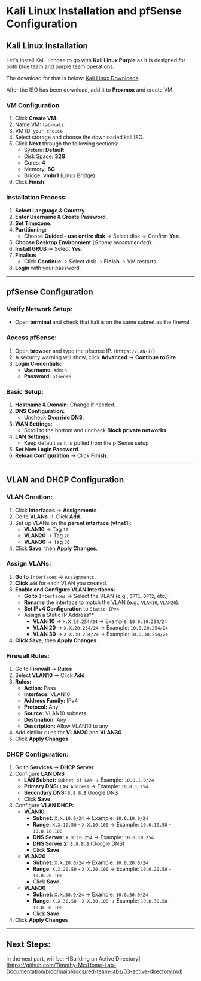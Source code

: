 # Kali Linux Installation and pfSense Configuration

## Kali Linux Installation
Let's install Kali. I chose to go with **Kali Linux Purple** as it is designed for both blue team and purple team operations.  

The download for that is below:
[Kali Linux Downloads](https://www.kali.org/get-kali/#kali-installer-images)

After the ISO has been download, add it to **Proxmox** and create VM

### VM Configuration
1. Click **Create VM**.
2. Name VM: `lab-kali`.
3. VM ID: `your choice`
4. Select storage and choose the downloaded kali ISO.
5. Click **Next** through the following sections:
	- System: **Default**
	- Disk Space: **32G**
	- Cores: **4**
	- Memory: **8G**
	- Bridge: **vmbr1** (Linux Bridge)
1. Click **Finish**.

### Installation Process:
1. **Select Language & Country**.  
2. **Enter Username & Create Password**.  
3. **Set Timezone**.  
4. **Partitioning:**  
	- Choose **Guided - use entire disk** → Select disk → Confirm **Yes**.  
5. **Choose Desktop Environment** (*Gnome recommended*).  
6. **Install GRUB** → Select **Yes**.  
7. **Finalise:**  
	- Click **Continue** → Select disk → **Finish** → VM restarts.  
8. **Login** with your password.

---

## pfSense Configuration

### Verify Network Setup:
- Open **terminal** and check that kali is on the same subnet as the firewall.

### Access pfSense:
1. Open **browser** and type the pfsense IP. (`https://LAN-IP`)
2. A security warning will show, click **Advanced** → **Continue to Site**
3. **Login Credentials:**
    - **Username:** `Admin`
    - **Password:** `pfsense`
  
### Basic Setup:
1. **Hostname & Domain:** Change if needed.
2. **DNS Configuration:**
	- Uncheck **Override DNS**.
3. **WAN Settings:**  
	- Scroll to the bottom and uncheck **Block private networks**.
4. **LAN Settings:**
	- Keep default as it is pulled from the pfSense setup
5. **Set New Login Password**.
6. **Reload Configuration** → Click **Finish**.

---

## VLAN and DHCP Configuration

### VLAN Creation:
1. Click **Interfaces** → **Assignments**
2. Go to **VLANs** → Click **Add**.
3. Set up VLANs on the **parent interface** (**vtnet1**):
	- **VLAN10** → Tag `10`
	- **VLAN20** → Tag `20`
	- **VLAN30** → Tag `30`
4. Click **Save**, then **Apply Changes**.

### Assign VLANs:

1. **Go to** `Interfaces` → `Assignments`. 
2. **Click** `Add` for each VLAN you created.
3. **Enable and Configure VLAN Interfaces**:
	- **Go to** `Interfaces` → Select the VLAN (e.g., `OPT1`, `OPT2`, etc.).
	- **Rename** the interface to match the VLAN (e.g., `VLAN10`, `VLAN20`).
	- **Set IPv4 Configuration** to `Static IPv4`.
	- Assign a Static IP Address**:
		- **VLAN 10** → `X.X.10.254/24` → Example: `10.0.10.254/24`
		- **VLAN 20** → `X.X.20.254/24` → Example: `10.0.20.254/24`
		- **VLAN 30** → `X.X.30.254/24` → Example: `10.0.30.254/24`
4. **Click Save**, then **Apply Changes**.
### Firewall Rules:
1. Go to **Firewall** → **Rules**
2. Select **VLAN10** → Click **Add**
3. **Rules:**
	- **Action:** Pass
	- **Interface:** VLAN10
	- **Address Family:** IPv4
	- **Protocol:** Any
	- **Source:** VLAN10 subnets
	- **Destination:** Any
	- **Description:** Allow VLAN10 to any
4. Add similar rules for **VLAN20** and **VLAN30**
5. Click **Apply Changes**

### DHCP Configuration:
1. Go to **Services** → **DHCP Server**
2. Configure **LAN DNS**
	- **LAN Subnet:** `Subnet of LAN` → Example: `10.0.1.0/24`
	- **Primary DNS:** `LAN Address` → Example: `10.0.1.254`
	- **Secondary DNS:** `8.8.8.8` Google DNS
	- Click **Save**
3. Configure **VLAN DHCP:**
	- **VLAN10**
		- **Subnet:** `X.X.10.0/24` → Example: `10.0.10.0/24`
		- **Range:**  `X.X.10.50` - `X.X.10.100` → Example: `10.0.10.50` - `10.0.10.100`
		- **DNS Server:** `X.X.10.254` → Example: `10.0.10.254`
		- **DNS Server 2:** `8.8.8.8` (Google DNS)
		- Click **Save**
	- **VLAN20**
		- **Subnet:** `X.X.20.0/24` → Example: `10.0.20.0/24`
		- **Range:**  `X.X.20.50` - `X.X.20.100` → Example: `10.0.20.50` - `10.0.20.100`
		- Click **Save**
	- **VLAN30**
		- **Subnet:** `X.X.30.0/24` → Example: `10.0.30.0/24`
		- **Range:**  `X.X.30.50` - `X.X.30.100` → Example: `10.0.30.50` - `10.0.30.100`
		- Click **Save**
4. Click **Apply Changes** 

---
## Next Steps:
In the next part, will be:
-[Building an Active Directory] (https://github.com/Timothy-Mc/Home-Lab-Documentation/blob/main/docs/red-team-labs/03-active-directory.md)

